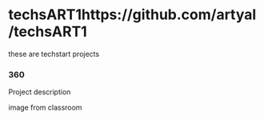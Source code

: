 # techsART1https://github.com/artyal/techsART1
these are techstart projects

### 360

<script src='//vizor.io/static/scripts/vizor-360-embed.js' data-vizorurl='//vizor.io/embed/alharris/practice'></script>

Project description

image from classroom
